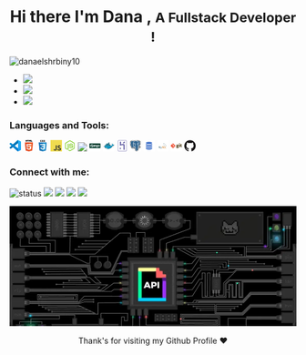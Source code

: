 <!-- <p align="center">
  <img alt="img" src="images/api.webp/">
</p> -->
<h1 align="center">Hi there I'm Dana , <small> A Fullstack Developer !</small></h1>
<p align="left"> <img src="https://komarev.com/ghpvc/?username=danaelshrbiny10&label=Profile%20views&color=0e75b6&style=flat" alt="danaelshrbiny10" /> </p>

- [![](https://img.shields.io/badge/👁️Show-MyCV-gold)](https://drive.google.com/file/d/1DyrREjZhcD2FfWtU9pOIeQ4P-c4Nmihq/view?usp=sharing)
- [![](https://img.shields.io/badge/🌐myWebsite-danaelshrbiny-navy)](https://www.danaelshrbiny.com/)
- [![](https://img.shields.io/badge/📧Email-danaelshrbiny55@gmail.com-crimson)](mailto:danaelshrbiny55@gmail.com)

### Languages and Tools:

<code><img height="20" src="https://raw.githubusercontent.com/github/explore/80688e429a7d4ef2fca1e82350fe8e3517d3494d/topics/visual-studio-code/visual-studio-code.png"></code>
<code><img height="20" src="https://raw.githubusercontent.com/github/explore/80688e429a7d4ef2fca1e82350fe8e3517d3494d/topics/html/html.png"></code>
<code><img height="20" src="https://raw.githubusercontent.com/github/explore/80688e429a7d4ef2fca1e82350fe8e3517d3494d/topics/css/css.png"></code>
<code><img height="20" src="https://raw.githubusercontent.com/github/explore/80688e429a7d4ef2fca1e82350fe8e3517d3494d/topics/javascript/javascript.png"></code>
<code><img height="20" src="https://github.com/devicons/devicon/blob/master/icons/nodejs/nodejs-original.svg"></code>
<code><img height="20" src="https://github.com/abranhe/programming-languages-logos/blob/master/src/python/python_128x128.png"></code>
<code><img height="20" src="https://github.com/devicons/devicon/blob/master/icons/django/django-original.svg"></code>
<code><img height="20" src="https://github.com/devicons/devicon/blob/master/icons/docker/docker-original.svg"></code>
<code><img height="20" src="https://github.com/devicons/devicon/blob/master/icons/heroku/heroku-original.svg"></code>
<code><img height="20" src="https://github.com/devicons/devicon/blob/master/icons/postgresql/postgresql-original.svg"></code>
<code><img height="20" src="https://raw.githubusercontent.com/github/explore/80688e429a7d4ef2fca1e82350fe8e3517d3494d/topics/sql/sql.png"></code>
<code><img height="20" src="https://raw.githubusercontent.com/github/explore/80688e429a7d4ef2fca1e82350fe8e3517d3494d/topics/mysql/mysql.png"></code>
<code><img height="20" src="https://raw.githubusercontent.com/github/explore/80688e429a7d4ef2fca1e82350fe8e3517d3494d/topics/git/git.png"></code>
<code><img height="20" src="https://raw.githubusercontent.com/github/explore/78df643247d429f6cc873026c0622819ad797942/topics/github/github.png"></code>

### Connect with me:

![status](https://img.shields.io/badge/status-up-pink)
[![](https://img.shields.io/badge/linkedin-danaelshrbiny-aquamarine)](https://www.linkedin.com/in/dana-elshrbiny-b600701b2)
[![](https://img.shields.io/badge/facebook-danaelshrbiny-purple)](https://www.facebook.com/profile.php?id=100008345534827)
[![](https://img.shields.io/badge/twitter-_Dana200-sienna)](https://twitter.com/_Dana200?s=09)
[![](https://img.shields.io/badge/discord-dana9221-blue)](https://discord.gg/danaelshrbiny)

[twitter]:  https://twitter.com/_Dana200?s=09
[linkedin]: https://www.linkedin.com/in/dana-elshrbiny-b600701b2
[Facebook]: https://www.facebook.com/profile.php?id=100008345534827


<!-- <p align="center">
  <img alt="img" src="images/2.gif/">
</p> -->
<p align="center">
  <img alt="img" src="images/api.webp/">
</p>
<p align="center">
  Thank's for visiting my Github Profile ❤️
</p>

